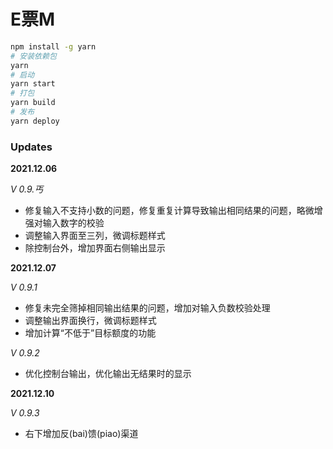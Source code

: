 # E票M

```sh
npm install -g yarn
# 安装依赖包
yarn
# 启动
yarn start
# 打包
yarn build
# 发布
yarn deploy
```

### Updates

**2021.12.06** 

*V 0.9.丐*

- 修复输入不支持小数的问题，修复重复计算导致输出相同结果的问题，略微增强对输入数字的校验
- 调整输入界面至三列，微调标题样式
- 除控制台外，增加界面右侧输出显示

**2021.12.07**

*V 0.9.1*

- 修复未完全筛掉相同输出结果的问题，增加对输入负数校验处理
- 调整输出界面换行，微调标题样式
- 增加计算“不低于”目标额度的功能

*V 0.9.2*

- 优化控制台输出，优化输出无结果时的显示

**2021.12.10**

*V 0.9.3*

- 右下增加反(bai)馈(piao)渠道
